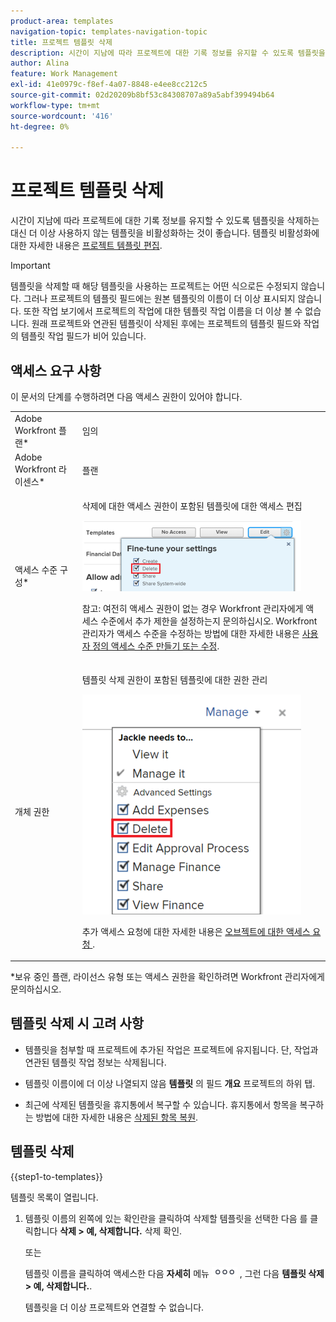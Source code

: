 ```yaml
---
product-area: templates
navigation-topic: templates-navigation-topic
title: 프로젝트 템플릿 삭제
description: 시간이 지남에 따라 프로젝트에 대한 기록 정보를 유지할 수 있도록 템플릿을 삭제하는 대신 더 이상 사용하지 않는 템플릿을 비활성화하는 것이 좋습니다.
author: Alina
feature: Work Management
exl-id: 41e0979c-f8ef-4a07-8848-e4ee8cc212c5
source-git-commit: 02d20209b8bf53c84308707a89a5abf399494b64
workflow-type: tm+mt
source-wordcount: '416'
ht-degree: 0%

---
```


# 프로젝트 템플릿 삭제

시간이 지남에 따라 프로젝트에 대한 기록 정보를 유지할 수 있도록 템플릿을 삭제하는 대신 더 이상 사용하지 않는 템플릿을 비활성화하는 것이 좋습니다. 템플릿 비활성화에 대한 자세한 내용은 [프로젝트 템플릿 편집](../../../manage-work/projects/create-and-manage-templates/edit-templates.md).

>[!IMPORTANT]
>
>템플릿을 삭제할 때 해당 템플릿을 사용하는 프로젝트는 어떤 식으로든 수정되지 않습니다. 그러나 프로젝트의 템플릿 필드에는 원본 템플릿의 이름이 더 이상 표시되지 않습니다. 또한 작업 보기에서 프로젝트의 작업에 대한 템플릿 작업 이름을 더 이상 볼 수 없습니다. 원래 프로젝트와 연관된 템플릿이 삭제된 후에는 프로젝트의 템플릿 필드와 작업의 템플릿 작업 필드가 비어 있습니다.

## 액세스 요구 사항

이 문서의 단계를 수행하려면 다음 액세스 권한이 있어야 합니다.

<table style="table-layout:auto"> 
 <col> 
 <col> 
 <tbody> 
  <tr> 
   <td role="rowheader">Adobe Workfront 플랜*</td> 
   <td> <p>임의</p> </td> 
  </tr> 
  <tr> 
   <td role="rowheader">Adobe Workfront 라이센스*</td> 
   <td> <p>플랜 </p> </td> 
  </tr> 
  <tr> 
   <td role="rowheader">액세스 수준 구성*</td> 
   <td> <p>삭제에 대한 액세스 권한이 포함된 템플릿에 대한 액세스 편집</p> <p> <img src="assets/template-access-level-with-advanced-settings-350x113.png" style="width: 350;height: 113;"> </p> <p>참고: 여전히 액세스 권한이 없는 경우 Workfront 관리자에게 액세스 수준에서 추가 제한을 설정하는지 문의하십시오. Workfront 관리자가 액세스 수준을 수정하는 방법에 대한 자세한 내용은 <a href="../../../administration-and-setup/add-users/configure-and-grant-access/create-modify-access-levels.md" class="MCXref xref">사용자 정의 액세스 수준 만들기 또는 수정</a>.</p> </td> 
  </tr> 
  <tr> 
   <td role="rowheader">개체 권한</td> 
   <td> <p>템플릿 삭제 권한이 포함된 템플릿에 대한 권한 관리</p> <p> <img src="assets/template-manage-permissions-with-advanced-settings-350x352.png" style="width: 350;height: 352;"> </p> <p>추가 액세스 요청에 대한 자세한 내용은 <a href="../../../workfront-basics/grant-and-request-access-to-objects/request-access.md" class="MCXref xref">오브젝트에 대한 액세스 요청 </a>.</p> </td> 
  </tr> 
 </tbody> 
</table>

&#42;보유 중인 플랜, 라이선스 유형 또는 액세스 권한을 확인하려면 Workfront 관리자에게 문의하십시오.

## 템플릿 삭제 시 고려 사항

* 템플릿을 첨부할 때 프로젝트에 추가된 작업은 프로젝트에 유지됩니다. 단, 작업과 연관된 템플릿 작업 정보는 삭제됩니다.
* 템플릿 이름이에 더 이상 나열되지 않음 **템플릿** 의 필드 **개요** 프로젝트의 하위 탭.

* 최근에 삭제된 템플릿을 휴지통에서 복구할 수 있습니다. 휴지통에서 항목을 복구하는 방법에 대한 자세한 내용은 [삭제된 항목 복원](../../../administration-and-setup/manage-workfront/manage-deleted-items/restore-deleted-items.md).

## 템플릿 삭제

{{step1-to-templates}}

템플릿 목록이 열립니다.

1. 템플릿 이름의 왼쪽에 있는 확인란을 클릭하여 삭제할 템플릿을 선택한 다음 를 클릭합니다 **삭제 > 예, 삭제합니다.** 삭제 확인.

   또는

   템플릿 이름을 클릭하여 액세스한 다음 **자세히** 메뉴 ![](assets/qs-more-icon-on-an-object.png) , 그런 다음 **템플릿 삭제 > 예, 삭제합니다.**.

   템플릿을 더 이상 프로젝트와 연결할 수 없습니다.
